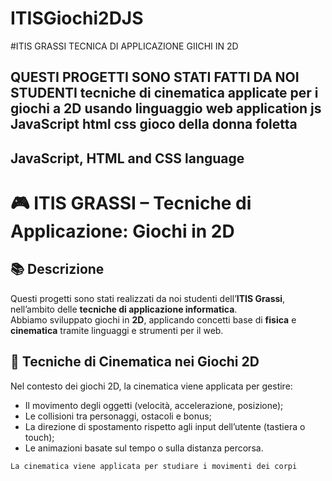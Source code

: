 # ITISGiochi2DJS
#ITIS GRASSI TECNICA DI APPLICAZIONE GIICHI IN 
2D 

QUESTI PROGETTI SONO STATI FATTI DA NOI STUDENTI 
tecniche di cinematica applicate per i giochi a 2D 
usando linguaggio web application js JavaScript 
html css gioco della donna foletta 
----------------------------------------
JavaScript, HTML and CSS language
----------------------------------------

# 🎮 ITIS GRASSI – Tecniche di Applicazione: Giochi in 2D

## 📚 Descrizione

Questi progetti sono stati realizzati da noi studenti dell’**ITIS Grassi**, nell’ambito delle **tecniche di applicazione informatica**.  
Abbiamo sviluppato giochi in **2D**, applicando concetti base di **fisica** e **cinematica** tramite linguaggi e strumenti per il web.

## 🧠 Tecniche di Cinematica nei Giochi 2D

Nel contesto dei giochi 2D, la cinematica viene applicata per gestire:

- Il movimento degli oggetti (velocità, accelerazione, posizione);
- Le collisioni tra personaggi, ostacoli e bonus;
- La direzione di spostamento rispetto agli input dell’utente (tastiera o touch);
- Le animazioni basate sul tempo o sulla distanza percorsa.

```
La cinematica viene applicata per studiare i movimenti dei corpi
```


